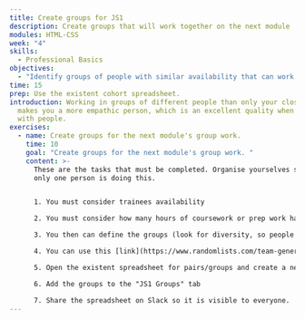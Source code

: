 ```yaml
---
title: Create groups for JS1
description: Create groups that will work together on the next module
modules: HTML-CSS
week: "4"
skills:
  - Professional Basics
objectives:
  - "Identify groups of people with similar availability that can work together "
time: 15
prep: Use the existent cohort spreadsheet.
introduction: Working in groups of different people than only your close peers
  makes you a more empathic person, which is an excellent quality when dealing
  with people.
exercises:
  - name: Create groups for the next module's group work.
    time: 10
    goal: "Create groups for the next module's group work. "
    content: >-
      T﻿hese are the tasks that must be completed. Organise yourselves so not
      only one person is doing this.


      1. Y﻿ou must consider trainees availability

      2. Y﻿ou must consider how many hours of coursework or prep work has to be done in groups

      3. Y﻿ou then can define the groups (look for diversity, so people that haven't worked together should give it a go, ensure you don't have gendered groups, etc.)

      4. You can use this [link](https://www.randomlists.com/team-generator) to help you allocate people randomly.

      5. Open the existent spreadsheet for pairs/groups and create a new tab called "JS1 Groups". 

      6. Add the groups to the "JS1 Groups" tab

      7. Share the spreadsheet on Slack so it is visible to everyone.
---
```

